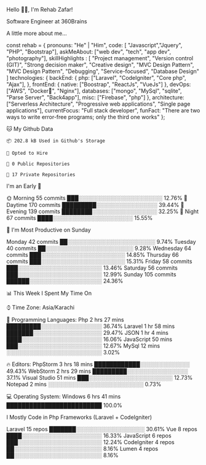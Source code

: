 <!--START_SECTION:waka-->
Hello 🙏🏻, I'm Rehab Zafar!

Software Engineer at 360Brains

A little more about me...

const rehab = {
    pronouns: "He" | "Him",
    code: [
    "Javascript","Jquery", "PHP", "Bootstrap"],
    askMeAbout: ["web dev", "tech", "app dev", "photography"],
    skillHighlights : [
      "Project management",
      "Version control (GIT)",
      "Strong decision maker",
      "Creative design",
      "MVC Design Pattern",
      "MVC Design Pattern",
      "Debugging",
      "Service-focused",
      "Database Design"
    ]
    technologies: {
        backEnd: {
            php: ["Laravel", "CodeIgniter", "Core php", "Ajax"],
        },
        frontEnd: {
            native: ["Boostrap", "ReactJs", "VueJs"]
        },
        devOps: ["AWS", "Docker🐳", "Nginx"],
        databases: ["mongo", "MySql", "sqlite", "Parse Server", "Back4app"],
        misc: ["Firebase", "php"]
    },
    architecture: ["Serverless Architecture", "Progressive web applications", "Single page applications"],
    currentFocus: "Full stack developer",
    funFact: "There are two ways to write error-free programs; only the third one works"
};


🐱 My Github Data

    📦 202.8 kB Used in Github's Storage

    💼 Opted to Hire

    📜 0 Public Repositories

    🔑 17 Private Repositories

I'm an Early 🐤

🌞 Morning    55 commits     ███░░░░░░░░░░░░░░░░░░░░░░   12.76% 
🌆 Daytime    170 commits    █████████░░░░░░░░░░░░░░░░   39.44% 
🌃 Evening    139 commits    ████████░░░░░░░░░░░░░░░░░   32.25% 
🌙 Night      67 commits     ████░░░░░░░░░░░░░░░░░░░░░   15.55%

📅 I'm Most Productive on Sunday

Monday       42 commits     ██░░░░░░░░░░░░░░░░░░░░░░░   9.74% 
Tuesday      40 commits     ██░░░░░░░░░░░░░░░░░░░░░░░   9.28% 
Wednesday    64 commits     ███░░░░░░░░░░░░░░░░░░░░░░   14.85% 
Thursday     66 commits     ███░░░░░░░░░░░░░░░░░░░░░░   15.31% 
Friday       58 commits     ███░░░░░░░░░░░░░░░░░░░░░░   13.46% 
Saturday     56 commits     ███░░░░░░░░░░░░░░░░░░░░░░   12.99% 
Sunday       105 commits    ██████░░░░░░░░░░░░░░░░░░░   24.36%

📊 This Week I Spent My Time On

⌚︎ Time Zone: Asia/Karachi

💬 Programming Languages: 
Php                      2 hrs 27 mins       █████████░░░░░░░░░░░░░░░░   36.74% 
Laravel                  1 hr 58 mins        ███████░░░░░░░░░░░░░░░░░░   29.47% 
JSON                     1 hr 4 mins         ████░░░░░░░░░░░░░░░░░░░░░   16.06% 
JavaScript               50 mins             ███░░░░░░░░░░░░░░░░░░░░░░   12.67% 
MySql                    12 mins             ░░░░░░░░░░░░░░░░░░░░░░░░░   3.02%

🔥 Editors: 
PhpStorm                 3 hrs 18 mins       ████████████░░░░░░░░░░░░░   49.43% 
WebStorm                 2 hrs 29 mins       █████████░░░░░░░░░░░░░░░░   37.1% 
Visual Studio            51 mins             ███░░░░░░░░░░░░░░░░░░░░░░   12.73% 
Notepad                  2 mins              ░░░░░░░░░░░░░░░░░░░░░░░░░   0.73%

💻 Operating System: 
Windows                  6 hrs 41 mins       █████████████████████████   100.0%

I Mostly Code in Php Frameworks (Laravel + CodeIgniter) 

Laravel                  15 repos            ███████░░░░░░░░░░░░░░░░░░   30.61% 
Vue                      8 repos             ████░░░░░░░░░░░░░░░░░░░░░   16.33% 
JavaScript               6 repos             ███░░░░░░░░░░░░░░░░░░░░░░   12.24% 
CodeIgniter              4 repos             ██░░░░░░░░░░░░░░░░░░░░░░░   8.16% 
Lumen                    4 repos             ██░░░░░░░░░░░░░░░░░░░░░░░   8.16%

<!--END_SECTION:waka-->
